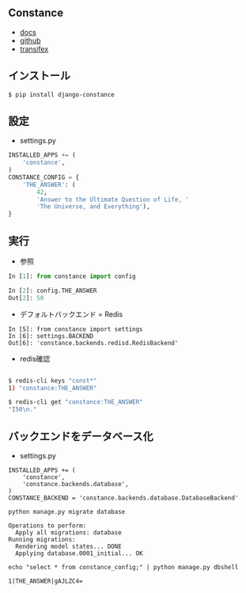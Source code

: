 ## Constance

- [docs](http://django-constance.readthedocs.org/en/latest/#)
- [github](https://github.com/jezdez/django-constance)
- [transifex](https://www.transifex.com/jezdez/django-constance/)

## インストール

~~~bash
$ pip install django-constance
~~~

## 設定

- settings.py

~~~py
INSTALLED_APPS += (
    'constance',
)
CONSTANCE_CONFIG = {
    'THE_ANSWER': (
        42,
        'Answer to the Ultimate Question of Life, '
        'The Universe, and Everything'),
}
~~~

## 実行

- 参照

~~~py
In [1]: from constance import config

In [2]: config.THE_ANSWER
Out[2]: 50
~~~

- デフォルトバックエンド = Redis

~~~
In [5]: from constance import settings
In [6]: settings.BACKEND
Out[6]: 'constance.backends.redisd.RedisBackend'
~~~

- redis確認

~~~bash

$ redis-cli keys "const*"
1) "constance:THE_ANSWER"

$ redis-cli get "constance:THE_ANSWER"
"I50\n."
~~~

## バックエンドをデータベース化

- settings.py

~~~
INSTALLED_APPS += (
    'constance',
    'constance.backends.database',
)
CONSTANCE_BACKEND = 'constance.backends.database.DatabaseBackend'
~~~


~~~bash$
python manage.py migrate database

Operations to perform:
  Apply all migrations: database
Running migrations:
  Rendering model states... DONE
  Applying database.0001_initial... OK
~~~


~~~bash$
echo "select * from constance_config;" | python manage.py dbshell

1|THE_ANSWER|gAJLZC4=

~~~
